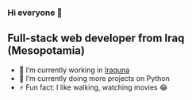 ### Hi everyone 👋

## Full-stack web developer from Iraq (Mesopotamia)
- 🔭 I’m currently working in [Iraquna](https://iraquna.org/en)
- 🌱 I’m currently doing more projects on Python
- ⚡ Fun fact: I like walking, watching movies 😂

<!--
**haider-22/haider-22** is a ✨ _special_ ✨ repository because its `README.md` (this file) appears on your GitHub profile.
-->
